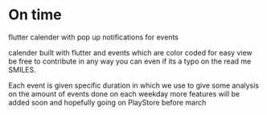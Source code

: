 # On time

flutter calender with pop up notifications for events

calender built with flutter and events which are color coded for easy view
be free to contribute in any way you can even if its a typo on the read me SMILES.

Each event is given specific duration in which we use to give some analysis on the amount of events done on each weekday
more features will be added soon and hopefully going on PlayStore before march
